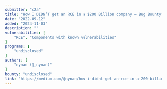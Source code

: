 ```yaml
---
submitter: "c2a"
title: "How I DIDN’T get an RCE in a $200 Billion company — Bug Bounty"
date: "2022-09-12"
added: "2024-11-03"
description: ""
vulnerabilities: [
    "RCE", "Components with known vulnerabilities"
]
programs: [
    "undisclosed"
]
authors: [
    "nynan (@_nynan)"
]
bounty: "undisclosed"
link: "https://medium.com/@nynan/how-i-didnt-get-an-rce-in-a-200-billion-company-bug-bounty-377afb2fb4ec"
---
```




